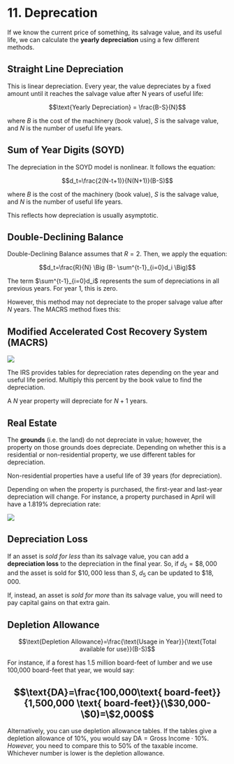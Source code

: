 # 11. Deprecation

If we know the current price of something, its salvage value, and its useful life, we can calculate the **yearly depreciation** using a few different methods.

## Straight Line Depreciation

This is linear depreciation. Every year, the value depreciates by a fixed amount until it reaches the salvage value after N years of useful life:

$$\text{Yearly Depreciation} = \frac{B-S}{N}$$

where $B$ is the cost of the machinery (book value), $S$ is the salvage value, and $N$ is the number of useful life years.

## Sum of Year Digits (SOYD)

The depreciation in the SOYD model is nonlinear. It follows the equation:

$$d_t=\frac{2(N-t+1)}{N(N+1)}(B-S)$$

where $B$ is the cost of the machinery (book value), $S$ is the salvage value, and $N$ is the number of useful life years.

This reflects how depreciation is usually asymptotic. 

## Double-Declining Balance

Double-Declining Balance assumes that $R=2$. Then, we apply the equation:

$$d_t=\frac{R}{N} \Big (B- \sum^{t-1}_{i=0}d_i \Big)$$

The term $\sum^{t-1}_{i=0}d_i$ represents the sum of depreciations in all previous years. For year 1, this is zero. 

However, this method may not depreciate to the proper salvage value after $N$ years. The MACRS method fixes this:

## Modified Accelerated Cost Recovery System (MACRS)

![](Pasted%20image%2020250413180503.png)

The IRS provides tables for depreciation rates depending on the year and useful life period. Multiply this percent by the book value to find the depreciation.

A $N$ year property will depreciate for $N+1$ years. 

## Real Estate

The **grounds** (i.e. the land) do not depreciate in value; however, the property on those grounds does depreciate. Depending on whether this is a residential or non-residential property, we use different tables for depreciation. 

Non-residential properties have a useful life of 39 years (for depreciation).

Depending on when the property is purchased, the first-year and last-year depreciation will change. For instance, a property purchased in April will have a $1.819\%$ depreciation rate:

![](Pasted%20image%2020250413181233.png)

## Depreciation Loss

If an asset is *sold for less* than its salvage value, you can add a **depreciation loss** to the depreciation in the final year. So, if $d_5=\$8,000$ and the asset is sold for $\$10,000$ less than $S$, $d_5$ can be updated to $\$18,000$. 

If, instead, an asset is *sold for more* than its salvage value, you will need to pay capital gains on that extra gain.

## Depletion Allowance

$$\text{Depletion Allowance}=\frac{\text{Usage in Year}}{\text{Total available for use}}(B-S)$$

For instance, if a forest has 1.5 million board-feet of lumber and we use 100,000 board-feet that year, we would say:

$$\text{DA}=\frac{100,000\text{ board-feet}}{1,500,000 \text{ board-feet}}(\$30,000-\$0)=\$2,000$$
---

Alternatively, you can use depletion allowance tables. If the tables give a depletion allowance of $10\%$, you would say $\text{DA}=\text{Gross Income}\cdot 10\%$. *However,* you need to compare this to $50\%$ of the taxable income. Whichever number is lower is the depletion allowance.